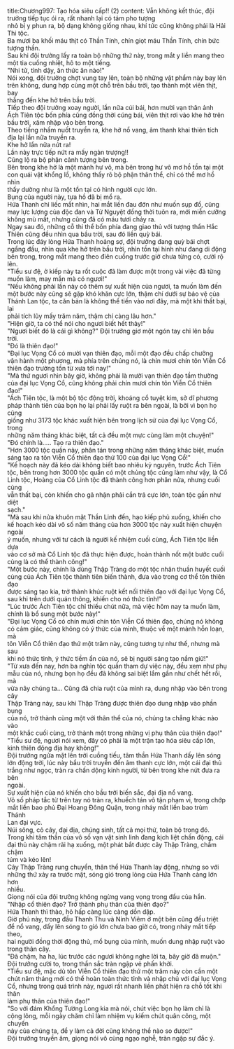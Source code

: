 title:Chương997: Tạo hóa siêu cấp!! (2)
content:
Vẫn không kết thúc, đội trưởng tiếp tục ói ra, rất nhanh lại có tám pho tượng<br>nhỏ bị y phun ra, bộ dạng không giống nhau, khí tức cũng không phải là Hải<br>Thi tộc.<br>Ba mươi ba khối máu thịt có Thần Tính, chín giọt máu Thần Tính, chín bức<br>tượng thần.<br>Sau khi đội trưởng lấy ra toàn bộ những thứ này, trong mắt y liền mang theo<br>một tia cuồng nhiệt, hô to một tiếng.<br>"Nhi tử, tỉnh dậy, ăn thức ăn nào!"<br>Nói xong, đội trưởng chợt vung tay lên, toàn bộ những vật phẩm này bay lên<br>trên không, dung hợp cùng một chỗ trên bầu trời, tạo thành một viên thịt, bay<br>thẳng đến khe hở trên bầu trời.<br>Tiếp theo đội trưởng xoay người, lần nữa cúi bái, hơn mười vạn thân ảnh<br>Ách Tiên tộc bốn phía cũng đồng thời cúng bái, viên thịt rơi vào khe hở trên<br>bầu trời, xâm nhập vào bên trong.<br>Theo tiếng nhấm nuốt truyền ra, khe hở nổ vang, âm thanh khai thiên tích<br>địa lại lần nữa truyền ra.<br>Khe hở lần nữa nứt ra!<br>Lần này trực tiếp nứt ra mấy ngàn trượng!!<br>Cũng lộ ra bộ phận cảnh tượng bên trong.<br>Bên trong khe hở là một mảnh hư vô, mà bên trong hư vô mơ hồ tồn tại một<br>con quái vật khổng lồ, không thấy rõ bộ phận thân thể, chỉ có thể mơ hồ nhìn<br>thấy dường như là một tồn tại có hình người cực lớn.<br>Bụng của người này, tựa hồ đã bị mổ ra.<br>Hứa Thanh chỉ liếc mắt nhìn, hai mắt liền đau đớn như muốn sụp đổ, cũng<br>may lực lượng của độc đan và Tử Nguyệt đồng thời tuôn ra, mới miễn cưỡng<br>không mù mất, nhưng cũng đã có máu tươi chảy ra.<br>Ngay sau đó, những cỗ thi thể bốn phía đang giao thủ với tượng thần Hắc<br>Thiên cũng đều nhìn qua bầu trời, sau đó liền quỳ bái.<br>Trong lúc đáy lòng Hứa Thanh hoảng sợ, đội trưởng đang quỳ bái chợt<br>ngẩng đầu, nhìn qua khe hở trên bầu trời, nhìn tồn tại hình như đang di động<br>bên trong, trong mắt mang theo điên cuồng trước giờ chưa từng có, cười rộ lên.<br>"Tiểu sư đệ, ở kiếp này ta rốt cuộc đã làm được một trong vài việc đã từng<br>muốn làm, may mắn mà có ngươi!"<br>"Nếu không phải lần này có thêm sự xuất hiện của ngươi, ta muốn làm đến<br>một bước này cũng sẽ gặp khó khăn cực lớn, thậm chí dưới sự bảo vệ của<br>Thánh Lan tộc, ta căn bản là không thể tiến vào nơi đây, mà một khi thất bại, lại<br>phải tích lũy mấy trăm năm, thậm chí càng lâu hơn."<br>"Hiện giờ, ta có thể nói cho ngươi biết hết thảy!"<br>"Ngươi biết đó là cái gì không?" Đội trưởng giơ một ngón tay chỉ lên bầu<br>trời.<br>"Đó là thiên đạo!"<br>"Đại lục Vọng Cổ có mười vạn thiên đạo, mỗi một đạo đều chấp chưởng<br>vận hành một phương, mà phía trên chúng nó, là chín mươi chín tôn Viễn Cổ<br>thiên đạo trường tồn từ xưa tới nay!"<br>"Mà thứ ngươi nhìn bây giờ, không phải là mười vạn thiên đạo tầm thường<br>của đại lục Vọng Cổ, cũng không phải chín mươi chín tôn Viễn Cổ thiên đạo!"<br>"Ách Tiên tộc, là một bộ tộc động trời, khoáng cổ tuyệt kim, sở dĩ phương<br>pháp thành tiên của bọn họ lại phải lấy ruột ra bên ngoài, là bởi vì bọn họ cũng<br>giống như 3173 tộc khác xuất hiện bên trong lịch sử của đại lục Vọng Cổ, trong<br>những năm tháng khác biệt, tất cả đều một mực cùng làm một chuyện!"<br>"Đó chính là..... Tạo ra thiên đạo."<br>"Hơn 3000 tộc quần này, phân tán trong những năm tháng khác biệt, muốn<br>sáng tạo ra tôn Viễn Cổ thiên đạo thứ 100 của đại lục Vọng Cổ!"<br>"Kế hoạch này đã kéo dài không biết bao nhiêu kỷ nguyên, trước Ách Tiên<br>tộc, bên trong hơn 3000 tộc quần có một chủng tộc cũng làm như vậy, là Cổ<br>Linh tộc, Hoàng của Cổ Linh tộc đã thành công hơn phân nửa, nhưng cuối cùng<br>vẫn thất bại, còn khiến cho gã nhận phải cắn trả cực lớn, toàn tộc gần như diệt<br>sạch."<br>"Mà sau khi nửa khuôn mặt Thần Linh đến, hạo kiếp phủ xuống, khiến cho<br>kế hoạch kéo dài vô số năm tháng của hơn 3000 tộc này xuất hiện chuyện ngoài<br>ý muốn, nhưng với tư cách là người kế nhiệm cuối cùng, Ách Tiên tộc liền dựa<br>vào cơ sở mà Cổ Linh tộc đã thực hiện được, hoàn thành nốt một bước cuối<br>cùng là có thể thành công!"<br>"Một bước này, chính là dùng Thập Tràng do một tộc nhân thuần huyết cuối<br>cùng của Ách Tiên tộc thành tiên biến thành, đưa vào trong cơ thể tôn thiên đạo<br>được sáng tạo kia, trở thành khúc ruột kết nối thiên đạo với đại lục Vọng Cổ,<br>sau khi trên dưới quán thông, khiến cho nó thức tỉnh!"<br>"Lúc trước Ách Tiên tộc chỉ thiếu chút nữa, mà việc hôm nay ta muốn làm,<br>chính là bổ sung một bước này!"<br>"Đại lục Vọng Cổ có chín mươi chín tôn Viễn Cổ thiên đạo, chúng nó không<br>có cảm giác, cũng không có ý thức của mình, thuộc về một mảnh hỗn loạn, mà<br>tôn Viễn Cổ thiên đạo thứ một trăm này, cũng tương tự như thế, nhưng mà sau<br>khi nó thức tỉnh, ý thức tiềm ẩn của nó, sẽ bị người sáng tạo nắm giữ!"<br>"Từ xưa đến nay, hơn ba nghìn tộc quần tham dự việc này, đều xem như phụ<br>mẫu của nó, nhưng bọn họ đều đã không sai biệt lắm gần như chết hết rồi, mà<br>vừa nãy chúng ta... Cũng đã chia ruột của mình ra, dung nhập vào bên trong cây<br>Thập Tràng này, sau khi Thập Tràng được thiên đạo dung nhập vào phần bụng<br>của nó, trở thành cùng một với thân thể của nó, chúng ta chẳng khác nào vào<br>một khắc cuối cùng, trở thành một trong những vị phụ thân của thiên đạo!"<br>"Tiểu sư đệ, ngươi nói xem, đây có phải là một trận tạo hóa siêu cấp lớn,<br>kinh thiên động địa hay không!"<br>Đội trưởng ngửa mặt lên trời cuồng tiếu, tâm thần Hứa Thanh dấy lên sóng<br>lớn động trời, lúc này bầu trời truyền đến âm thanh cực lớn, một cái đại thủ<br>trắng như ngọc, tràn ra chấn dộng kinh người, từ bên trong khe nứt đưa ra bên<br>ngoài.<br>Sự xuất hiện của nó khiến cho bầu trời biến sắc, đại địa nổ vang.<br>Vô số pháp tắc từ trên tay nó tràn ra, khuếch tán vô tận phạm vi, trong chớp<br>mắt liền bao phủ Đại Hoang Đông Quận, trong nháy mắt liền bao trùm Thánh<br>Lan đại vực.<br>Núi sông, cỏ cây, đại địa, chúng sinh, tất cả mọi thứ, toàn bộ trong đó.<br>Trong khi tâm thần của vô số vạn vật sinh linh đang kịch liệt chấn động, cái<br>đại thủ này chậm rãi hạ xuống, một phát bắt được cây Thập Tràng, chầm chậm<br>túm và kéo lên!<br>Cây Thập Tràng rung chuyển, thân thể Hứa Thanh lay động, nhưng so với<br>những thứ xảy ra trước mặt, sóng gió trong lòng của Hứa Thanh càng lớn hơn<br>nhiều.<br>Giọng nói của đội trưởng không ngừng vang vọng trong đầu của hắn.<br>"Nhập cổ thiên đạo? Trở thành phụ thân của thiên đạo?"<br>Hứa Thanh thì thào, hô hấp càng lúc càng dồn dập.<br>Giờ phú này, trong đầu Thanh Thu và Ninh Viêm ở một bên cũng đều triệt<br>để nổ vang, dấy lên sóng to gió lớn chưa bao giờ có, trong nháy mắt tiếp theo,<br>hai người đồng thời động thủ, mổ bụng của mình, muốn dung nhập ruột vào<br>trong thân cây.<br>"Đã chậm, ha ha, lúc trước các ngươi không nghe lời ta, bây giờ đã muộn."<br>Đội trưởng cười to, trong thần sắc tràn ngập vẻ phấn khởi.<br>"Tiểu sư đệ, mặc dù tôn Viễn Cổ thiên đạo thứ một trăm này còn cần một<br>chút năm tháng mới có thể hoàn toàn thức tỉnh và nhập chủ với đại lục Vọng<br>Cổ, nhưng trong quá trình này, ngươi rất nhanh liền phát hiện ra chỗ tốt khi thân<br>làm phụ thân của thiên đạo!"<br>"So với đám Khổng Tường Long kia mà nói, chút việc bọn họ làm chỉ là<br>cộng lông, mỗi ngày chăm chỉ làm nhiệm vụ kiếm chút quân công, một chuyến<br>này của chúng ta, để y làm cả đời cũng không thể nào so được!"<br>Đội trưởng truyền âm, giọng nói vô cùng ngạo nghễ, tràn ngập sự đắc ý.